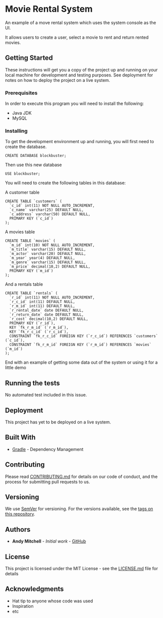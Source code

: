 # Movie Rental System

An example of a move rental system which uses the system console as the UI.

It allows users to create a user, select a movie to rent and return rented movies. 

## Getting Started

These instructions will get you a copy of the project up and running on your local machine for development and testing purposes. See deployment for notes on how to deploy the project on a live system.

### Prerequisites

In order to execute this program you will need to install the following:
* Java JDK
* MySQL

### Installing

To get the development environment up and running, you will first need to create the database.

```
CREATE DATABASE blockbuster;
```
Then use this new database
```
USE blockbuster;
```

You will need to create the following tables in this database:

A customer table

```
CREATE TABLE `customers` (
  `c_id` int(11) NOT NULL AUTO_INCREMENT,
  `c_name` varchar(25) DEFAULT NULL,
  `c_address` varchar(50) DEFAULT NULL,
  PRIMARY KEY (`c_id`)
);
```

A movies table

```
CREATE TABLE `movies` (
  `m_id` int(10) NOT NULL AUTO_INCREMENT,
  `m_title` varchar(15) DEFAULT NULL,
  `m_actor` varchar(20) DEFAULT NULL,
  `m_year` year(4) DEFAULT NULL,
  `m_genre` varchar(15) DEFAULT NULL,
  `m_price` decimal(10,2) DEFAULT NULL,
  PRIMARY KEY (`m_id`)
);

```
And a rentals table

```
CREATE TABLE `rentals` (
  `r_id` int(11) NOT NULL AUTO_INCREMENT,
  `r_c_id` int(11) DEFAULT NULL,
  `r_m_id` int(11) DEFAULT NULL,
  `r_rental_date` date DEFAULT NULL,
  `r_return_date` date DEFAULT NULL,
  `r_cost` decimal(10,2) DEFAULT NULL,
  PRIMARY KEY (`r_id`),
  KEY `fk_r_m_id` (`r_m_id`),
  KEY `fk_r_c_id` (`r_c_id`),
  CONSTRAINT `fk_r_c_id` FOREIGN KEY (`r_c_id`) REFERENCES `customers` (`c_id`),
  CONSTRAINT `fk_r_m_id` FOREIGN KEY (`r_m_id`) REFERENCES `movies` (`m_id`)
);

```

End with an example of getting some data out of the system or using it for a little demo

## Running the tests

No automated test included in this issue.


## Deployment

This project has yet to be deployed on a live system.

## Built With

* [Gradle](https://gradle.com/) - Dependency Management

## Contributing

Please read [CONTRIBUTING.md](https://gist.github.com/PurpleBooth/b24679402957c63ec426) for details on our code of conduct, and the process for submitting pull requests to us.

## Versioning

We use [SemVer](http://semver.org/) for versioning. For the versions available, see the [tags on this repository](https://github.com/your/project/tags). 

## Authors

* **Andy Mitchell** - *Initial work* - [GitHub](https://github.com/amitchell94)

## License

This project is licensed under the MIT License - see the [LICENSE.md](LICENSE.md) file for details

## Acknowledgments

* Hat tip to anyone whose code was used
* Inspiration
* etc
